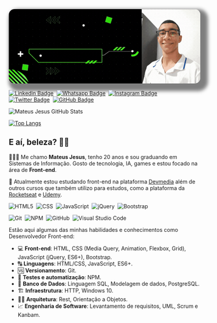 <!-- Cover -->
<p align="center">
	<img src="./assets/cover.gif" alt="cover" title="Mateus Jesus" style="border-radius: 15px; box-shadow: 10px 10px 10px 10px rgba(0,0,0, .5);">
</p>

<!-- Social Networks -->
[![Linkedin Badge](https://img.shields.io/badge/-Mateus%20Jesus-blue?style=social-square&logo=Linkedin&logoColor=white&link=https://www.linkedin.com/in/mateus-jesus/)](https://www.linkedin.com/in/mateus-jesus/)&nbsp;
[![Whatsapp Badge](https://img.shields.io/badge/-Mateus%20Jesus-4fc65a?style=social-square&logo=Whatsapp&logoColor=white&link=https://api.whatsapp.com/send?phone=+5588988856584&text=Olá,+tudo+bem?&source=&data=&app_absent=)](https://api.whatsapp.com/send?phone=+5588988856584&text=Olá,+tudo+bem?&source=&data=&app_absent=)&nbsp;
[![Instagram Badge](https://img.shields.io/badge/-mateus.jesus-ec544c?style=social-square&logo=Instagram&logoColor=white&link=https://www.instagram.com/mateusj.dev/)](https://www.instagram.com/mateusj.dev/)&nbsp;
[![Twitter Badge](https://img.shields.io/twitter/url?label=MtsJ3sus&style=social&url=https%3A%2F%2Ftwitter.com%2FMtsJ3sus)](https://twitter.com/MtsJ3sus)&nbsp;
[![GitHub Badge](https://img.shields.io/badge/-MateusJSouza-fff?fffstyle=flat&logo=github&logoColor=black)](https://github.com/MateusJSouza)&nbsp;

<!-- GitHub Stats -->
![Mateus Jesus GitHub Stats](https://github-readme-stats.vercel.app/api?username=MateusJSouza&theme=chartreuse-dark&show_icons=true)


[![Top Langs](https://github-readme-stats.vercel.app/api/top-langs/?username=MateusJSouza&layout=compact&theme=chartreuse-dark)](https://github.com/MateusJSouza/github-readme-stats)

## E aí, beleza? 🤙🏽

👨🏽‍💻 Me chamo **Mateus Jesus**, tenho 20 anos e sou graduando em Sistemas de Informação. Gosto de tecnologia, IA, games e estou focado na área de **Front-end**.

🚀 Atualmente estou estudando front-end na plataforma [Devmedia](https://devmedia.com.br) além de outros cursos que também utilizo para estudos, como a plataforma da [Rocketseat](https://rocketseat.com.br) e [Udemy](https://udemy.com.br).

<!-- Languages, libs and frameworks -->
![HTML5](https://img.shields.io/badge/-HTML-fff?style=flat&logo=HTML5)&nbsp;
![CSS](https://img.shields.io/badge/-CSS-fff?style=flat&logo=CSS3&logoColor=1572B6)&nbsp;
![JavaScript](https://img.shields.io/badge/-JavaScript-fff?fff=flat&logoColor=FEAE32&logo=javascript)&nbsp;
![jQuery](https://img.shields.io/badge/-jQuery-4878a0?style=flat&logo=jquery)&nbsp;
![Bootstrap](https://img.shields.io/badge/-Bootstrap-fff?style=flat&logo=bootstrap&logoColor=563D7C)&nbsp;

<!-- Tools Front-end -->
![Git](https://img.shields.io/badge/-Git-fff?fff=flat&logo=git)&nbsp;
![NPM](https://img.shields.io/badge/-NPM-fff?fff=flat&logo=npm)&nbsp;
![GitHub](https://img.shields.io/badge/-GitHub-333333?style=flat&logo=github)&nbsp;
![Visual Studio Code](https://img.shields.io/badge/-Visual%20Studio%20Code-333333?style=flat&logo=visual-studio-code&logoColor=007ACC)&nbsp;

<!-- Skills -->
Estão aqui algumas das minhas habilidades e conhecimentos como Desenvolvedor Front-end:
- 💻 **Front-end**: HTML, CSS (Media Query, Animation, Flexbox, Grid), JavaScript (jQuery, ES6+), Bootstrap.
- 🔠 **Linguagens**: HTML/CSS, JavaScript, ES6+.
- 🆚 **Versionamento**: Git.
- 🧪 **Testes e automatização**: NPM.
- 🎲 **Banco de Dados**: Linguagem SQL, Modelagem de dados, PostgreSQL.
- 🏗️ **Infraestrutura**: HTTP, Windows 10.
- 👷🏻 **Arquitetura**: Rest, Orientação a Objetos.
- 📈 **Engenharia de Software**: Levantamento de requisitos, UML, Scrum e Kanbam.